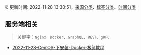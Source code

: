 :alarm_clock: 更新时间: 2022-11-28 13:30:51。[来源分类](../README.md)、[标签分类](../TAGS.md)、[时间分类](../TIMELINE.md)

## 服务端相关


> 关键字：`Nginx`、`Docker`、`GraphQL`、`REST`、`gRPC`



- [2022-11-28-CentOS-下安装-Docker-极简教程](https://toutiao.io/k/t9yi9em) 
